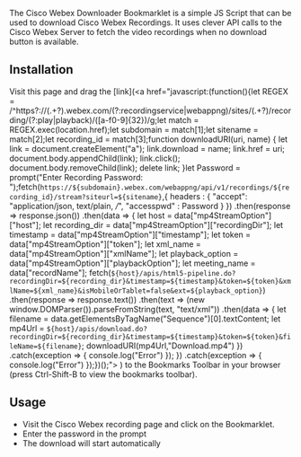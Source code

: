 The Cisco Webex Downloader Bookmarklet is a simple JS Script that can be used to download Cisco Webex Recordings. It uses clever API calls to the Cisco Webex Server to fetch the video recordings when no download button is available.

## Installation
Visit this page and drag the [link](<a href="javascript:(function(){let REGEX = /^https?:\/\/(.+?)\.webex\.com\/(?:recordingservice|webappng)\/sites\/(.+?)\/recording\/(?:play|playback)\/([a-f0-9]{32})/g;let match = REGEX.exec(location.href);let subdomain = match[1];let sitename = match[2];let recording_id = match[3];function downloadURI(uri, name) { let link = document.createElement("a"); link.download = name; link.href = uri; document.body.appendChild(link); link.click(); document.body.removeChild(link); delete link; }let Password = prompt("Enter Recording Password: ");fetch(`https://${subdomain}.webex.com/webappng/api/v1/recordings/${recording_id}/stream?siteurl=${sitename}`,{ headers : { "accept": "application/json, text/plain, */*", "accesspwd" : Password } }) .then(response => response.json()) .then(data => { let host = data["mp4StreamOption"]["host"]; let recording_dir = data["mp4StreamOption"]["recordingDir"]; let timestamp = data["mp4StreamOption"]["timestamp"]; let token = data["mp4StreamOption"]["token"]; let xml_name = data["mp4StreamOption"]["xmlName"]; let playback_option = data["mp4StreamOption"]["playbackOption"]; let meeting_name = data["recordName"]; fetch(`${host}/apis/html5-pipeline.do?recordingDir=${recording_dir}&timestamp=${timestamp}&token=${token}&xmlName=${xml_name}&isMobileOrTablet=false&ext=${playback_option}`) .then(response => response.text()) .then(text => (new window.DOMParser()).parseFromString(text, "text/xml")) .then(data => { let filename = data.getElementsByTagName("Sequence")[0].textContent; let mp4Url = `${host}/apis/download.do?recordingDir=${recording_dir}&timestamp=${timestamp}&token=${token}&fileName=${filename}`; downloadURI(mp4Url,"Download.mp4") }) .catch(exception => { console.log("Error") }); }) .catch(exception => { console.log("Error") });})();"> )
to the Bookmarks Toolbar in your browser (press Ctrl-Shift-B to view the bookmarks toolbar).

## Usage
- Visit the Cisco Webex recording page and click on the Bookmarklet.
- Enter the password in the prompt
- The download will start automatically
